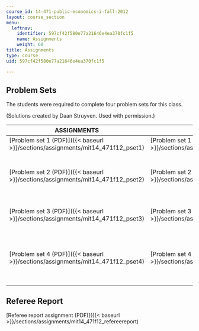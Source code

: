 ```yaml
---
course_id: 14-471-public-economics-i-fall-2012
layout: course_section
menu:
  leftnav:
    identifier: 597cf42f580e77a21646e4ea370fc1f5
    name: Assignments
    weight: 60
title: Assignments
type: course
uid: 597cf42f580e77a21646e4ea370fc1f5

---
```


Problem Sets
------------

The students were required to complete four problem sets for this class.

(Solutions created by Daan Struyven. Used with permission.)

| ASSIGNMENTS | SOLUTIONS | ACCOMPANYING FILES |
| --- | --- | --- |
| [Problem set 1 (PDF)]({{< baseurl >}}/sections/assignments/mit14_471f12_pset1) | [Problem set 1 solutions (PDF)]({{< baseurl >}}/sections/assignments/mit14_471f12_pset1_sol) | &nbsp; |
| [Problem set 2 (PDF)]({{< baseurl >}}/sections/assignments/mit14_471f12_pset2) | [Problem set 2 solutions (PDF)]({{< baseurl >}}/sections/assignments/mit14_471f12_pset2_sol) |  {{< br >}}{{< br >}} [Question 3 bunching code (DO)](/coursemedia/14-471-public-economics-i-fall-2012/fe13075b6aea2493071ff4f8872d24a1_ps2_q3_bunchingcode.do) {{< br >}}{{< br >}} [Tax return data (DTA)](/coursemedia/14-471-public-economics-i-fall-2012/1f581c89fb95c980e622d2fdb5725332_taxreturns_ps2.dta) {{< br >}}{{< br >}}  |
| [Problem set 3 (PDF)]({{< baseurl >}}/sections/assignments/mit14_471f12_pset3) | [Problem set 3 solutions (PDF)]({{< baseurl >}}/sections/assignments/mit14_471f12_pset3_sol) |  {{< br >}}{{< br >}} [Code 1 (M)](/coursemedia/14-471-public-economics-i-fall-2012/7712b4e96783ae80e0462bd8381183f3_pset3_code1.m) {{< br >}}{{< br >}} [Code 2 (M)](/coursemedia/14-471-public-economics-i-fall-2012/7fd918d21009f10611dd09818347fe94_pset3_code2.m) {{< br >}}{{< br >}}  |
| [Problem set 4 (PDF)]({{< baseurl >}}/sections/assignments/mit14_471f12_pset4) | [Problem set 4 solutions (PDF)]({{< baseurl >}}/sections/assignments/mit14_471f12_pset4_sol) |  {{< br >}}{{< br >}} [Code 1 (M)](/coursemedia/14-471-public-economics-i-fall-2012/3f77b90353be2fceb8282a7484a01d91_ps4_code1.m) {{< br >}}{{< br >}} [Code 2 (M)](/coursemedia/14-471-public-economics-i-fall-2012/a248ab2793126dfbe8476265d5dba02f_pset4_code2.m) {{< br >}}{{< br >}} [Code 3 (M)](/coursemedia/14-471-public-economics-i-fall-2012/853f35ae84d59f6563ac84216314fd73_pset4_code3.m) {{< br >}}{{< br >}} [Code 4 (M)](/coursemedia/14-471-public-economics-i-fall-2012/d89d4ec9434525d7b939e4a89f2cac7a_pset4_code4.m) {{< br >}}{{< br >}}  

Referee Report
--------------

[Referee report assignment (PDF)]({{< baseurl >}}/sections/assignments/mit14_471f12_refereereport)